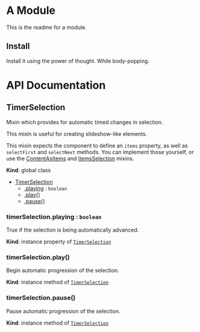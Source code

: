 # A Module
This is the readme for a module.

## Install
Install it using the power of thought. While body-popping.

# API Documentation
<a name="TimerSelection"></a>
## TimerSelection
Mixin which provides for automatic timed changes in selection.

This mixin is useful for creating slideshow-like elements.

This mixin expects the component to define an `items` property, as well as
`selectFirst` and `selectNext` methods. You can implement those yourself,
or use the [ContentAsItems](ContentAsItems.md) and
[ItemsSelection](ItemsSelection.md) mixins.

  **Kind**: global class

* [TimerSelection](#TimerSelection)
    * [.playing](#TimerSelection+playing) : <code>boolean</code>
    * [.play()](#TimerSelection+play)
    * [.pause()](#TimerSelection+pause)

<a name="TimerSelection+playing"></a>
### timerSelection.playing : <code>boolean</code>
True if the selection is being automatically advanced.

  **Kind**: instance property of <code>[TimerSelection](#TimerSelection)</code>
<a name="TimerSelection+play"></a>
### timerSelection.play()
Begin automatic progression of the selection.

  **Kind**: instance method of <code>[TimerSelection](#TimerSelection)</code>
<a name="TimerSelection+pause"></a>
### timerSelection.pause()
Pause automatic progression of the selection.

  **Kind**: instance method of <code>[TimerSelection](#TimerSelection)</code>

